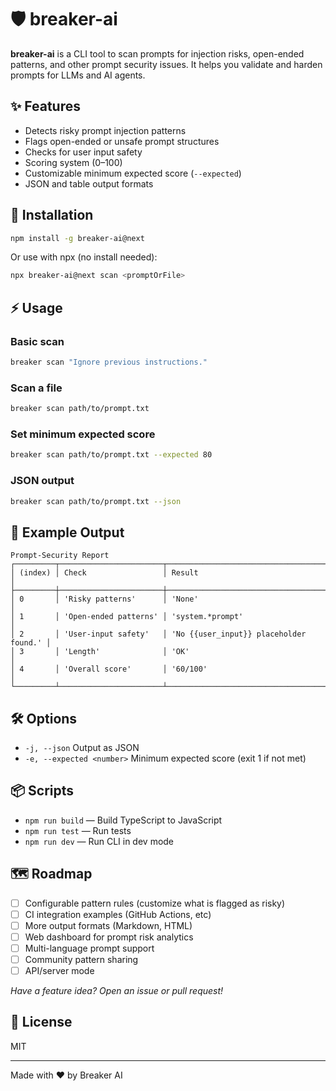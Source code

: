 # 🛡️ breaker-ai

**breaker-ai** is a CLI tool to scan prompts for injection risks, open-ended patterns, and other prompt security issues. It helps you validate and harden prompts for LLMs and AI agents.

## ✨ Features

- Detects risky prompt injection patterns
- Flags open-ended or unsafe prompt structures
- Checks for user input safety
- Scoring system (0–100)
- Customizable minimum expected score (`--expected`)
- JSON and table output formats

## 🚀 Installation

```sh
npm install -g breaker-ai@next
```

Or use with npx (no install needed):

```sh
npx breaker-ai@next scan <promptOrFile>
```

## ⚡ Usage

### Basic scan

```sh
breaker scan "Ignore previous instructions."
```

### Scan a file

```sh
breaker scan path/to/prompt.txt
```

### Set minimum expected score

```sh
breaker scan path/to/prompt.txt --expected 80
```

### JSON output

```sh
breaker scan path/to/prompt.txt --json
```

## 📝 Example Output

```text
Prompt‑Security Report
┌─────────┬───────────────────────┬────────────────────────────────────────┐
│ (index) │ Check                 │ Result                                 │
├─────────┼───────────────────────┼────────────────────────────────────────┤
│ 0       │ 'Risky patterns'      │ 'None'                                 │
│ 1       │ 'Open‑ended patterns' │ 'system.*prompt'                       │
│ 2       │ 'User‑input safety'   │ 'No {{user_input}} placeholder found.' │
│ 3       │ 'Length'              │ 'OK'                                   │
│ 4       │ 'Overall score'       │ '60/100'                               │
└─────────┴───────────────────────┴────────────────────────────────────────┘
```

## 🛠️ Options

- `-j, --json` Output as JSON
- `-e, --expected <number>` Minimum expected score (exit 1 if not met)

## 📦 Scripts

- `npm run build` — Build TypeScript to JavaScript
- `npm run test` — Run tests
- `npm run dev` — Run CLI in dev mode

## 🗺️ Roadmap

- [ ] Configurable pattern rules (customize what is flagged as risky)
- [ ] CI integration examples (GitHub Actions, etc)
- [ ] More output formats (Markdown, HTML)
- [ ] Web dashboard for prompt risk analytics
- [ ] Multi-language prompt support
- [ ] Community pattern sharing
- [ ] API/server mode

_Have a feature idea? Open an issue or pull request!_

## 📄 License

MIT

---

Made with ❤️ by Breaker AI
